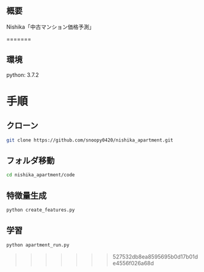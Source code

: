 ## 概要

Nishika「中古マンション価格予測」

=======
## 環境
python: 3.7.2

# 手順

## クローン
```sh
git clone https://github.com/snoopy0420/nishika_apartment.git
```

## フォルダ移動
```sh
cd nishika_apartment/code
```

## 特徴量生成
```sh
python create_features.py
```

## 学習
```sh
python apartment_run.py
```
>>>>>>> 527532db8ea8595695b0d17b01de4556f026a68d
